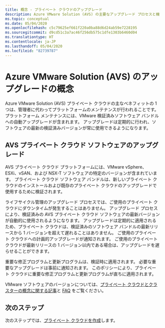 ```yaml
---
title: 概念 - プライベート クラウドのアップグレード
description: Azure VMware Solution (AVS) の主要なアップグレード プロセスと機能について説明します
ms.topic: conceptual
ms.date: 05/04/2020
ms.openlocfilehash: c5c79625ef661f220a0ba88d6d24ab59e7228195
ms.sourcegitcommit: d9cd51c3a7ac46f256db575c1dfe1303b6460d04
ms.translationtype: HT
ms.contentlocale: ja-JP
ms.lasthandoff: 05/04/2020
ms.locfileid: "82739787"
---
```

# <a name="azure-vmware-solution-avs-upgrade-concepts"></a>Azure VMware Solution (AVS) のアップグレードの概念

Azure VMware Solution (AVS) プライベート クラウドの主なベネフィットの 1 つは、管理者に代わってプラットフォームのメンテナンスが行われることです。 プラットフォーム メンテナンスには、VMware 検証済みソフトウェア バンドルへの自動アップグレードが含まれます。 アップグレードは定期的に行われ、ソフトウェアの最新の検証済みバージョンが常に使用できるようになります。

## <a name="avs-private-cloud-software-upgrades"></a>AVS プライベート クラウド ソフトウェアのアップグレード

AVS プライベート クラウド プラットフォームには、VMware vSphere、ESXi、vSAN、および NSX-T ソフトウェアの特定のバージョンが含まれています。 プライベート クラウド ソフトウェア バンドルは、新しいプライベート クラウドのインストールおよび既存のプライベート クラウドのアップグレードで使用するために検証されます。

ライフサイクル管理のアップグレード プロセスでは、ご使用のプライベート クラウドにダウンタイムが発生することはありません。 アップグレード プロセスにより、検証済みの AVS プライベート クラウド ソフトウェアの最新バージョンが自動的に使用されるようになります。 アップグレードは定期的に適用されるため、プライベート クラウドは、検証済みのソフトウェア バンドルの最新リリースから 1 バージョンを超えて遅れることはありません。 ご使用のプライベート クラウドへの計画的アップグレードが通知されます。 ご使用のプライベート クラウドが最新リリースの 1 バージョン以内である場合は、アップグレードを遅らせることができます。

重要な修正プログラムと更新プログラムは、検証時に適用されます。 必要な重要なアップグレードは事前に通知されます。 このポリシーにより、プライベート クラウドに重要な修正プログラムと更新プログラムが直ちに適用されます。

VMware ソフトウェアのバージョンについては、[プライベート クラウドとクラスターの概念に関する記事](concepts-private-clouds-clusters.md)と [FAQ](faq.md) をご覧ください。

## <a name="next-steps"></a>次のステップ

次のステップでは、[プライベート クラウドを作成](tutorial-create-private-cloud.md)します。

<!-- LINKS - external -->

<!-- LINKS - internal -->
